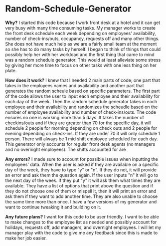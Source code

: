 # Random-Schedule-Generator
**Why?** I started this code because I work front desk at a hotel and it can get very busy with many time consuming tasks. My manager works to create the front desk schedule each week depending on employees' availability, number of check-ins/outs, occupancy, requests off and many other things. She does not have much help as we are a fairly small team at the moment so she has to do many tasks by herself. I began to think of things that could possibly help her with her workload and the first thing that came to mind was a random schedule generator. This would at least alleviate some stress by giving her more time to focus on other tasks with one less thing on her plate. 

**How does it work?** I knew that I needed 2 main parts of code; one part that takes in the employees names and availability and another part that generates the random scheule based on specific parameters. The first part of the code allows the user to input each employee and their availability for each day of the week. Then the random schedule generator takes in each employee and their availability and randomizes the scheudle based on the number of employee availability and number of check-ins/outs. The code ensures no one is working more than 5 days. It takes the number of checkins/outs and if they are greater than 70 for the specific day, it will schedule 2 people for morning depending on check outs and 2 people for evening depending on check-ins. If they are under 70 it will only schedule 1 person. There will always be 1 mid shift employee scheduled for each day. This generator only accounts for regular front desk agents (no managers and no overnight employees). The shifts accounted for are 

**Any errors?** I made sure to account for possible issues when inputting the employees' data. When the user is asked if they are available on a specific day of the week, they have to type "y" or "n". If they do not, it will provide an error and ask them the question again. If the user inputs "n" it will go to the next day of the week. If they put "y" it will ask them what times they are available. They have a list of options that print above the question and if they do not choose one of them or mispell it, then it will print an error and ask them if they want to add another time.  They are also unable to choose the same time more than once. I have a few versions of my generator and want to continue tweaking it and building on it.

**Any future plans?** I want for this code to be user friendly. I want to be able to make changes to the employee list as needed and possibly account for holidays, requests off, add managers, and overnight employees. I will let my manager play with the code to give me any feedback since this is made to make her job easier. 

